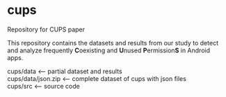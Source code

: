 # cups
Repository for CUPS paper    

This repository contains the datasets and results from our study to detect and analyze frequently **C**oexisting and **U**nused **P**ermission**S** in Android apps.    

cups/data <-- partial dataset and results    
cups/data/json.zip <-- complete dataset of cups with json files    
cups/src <-- source code    

[//]: # (Please contact me for any query, errata, or future work. The complete data set with individual app data and complete source code will be available here soon.)   
